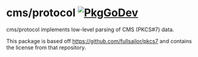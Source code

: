 # cms/protocol [![PkgGoDev](https://pkg.go.dev/badge/github.com/droren/smimesign/ietf-cms/protocol?utm_source=godoc)](https://pkg.go.dev/github.com/droren/smimesign/ietf-cms/protocol?tab=doc)

cms/protocol implements low-level parsing of CMS (PKCS#7) data.

This package is based off https://github.com/fullsailor/pkcs7 and contains the license from that repository.
